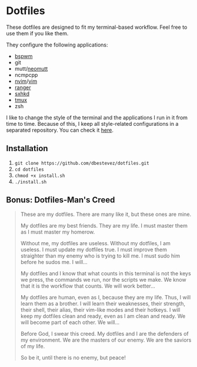 # Dotfiles

These dotfiles are designed to fit my terminal-based workflow. Feel free to use
them if you like them.

They configure the following applications:

- [bspwm](https://github.com/baskerville/bspwm)
- git
- mutt/[neomutt](https://github.com/neomutt/neomutt)
- ncmpcpp
- [nvim](https://github.com/neovim/neovim)/[vim](https://github.com/vim/vim)
- [ranger](https://github.com/ranger/ranger)
- [sxhkd](https://github.com/baskerville/sxhkd)
- [tmux](https://github.com/tmux/tmux)
- zsh

I like to change the style of the terminal and the applications I run in it
from time to time. Because of this, I keep all style-related configurations in
a separated repository. You can check it [here](https://github.com/dbestevez/themer).

## Installation

1. `git clone https://github.com/dbestevez/dotfiles.git`
2. `cd dotfiles`
3. `chmod +x install.sh`
4. `./install.sh`

## Bonus: Dotfiles-Man's Creed

> These are my dotfiles. There are many like it, but these ones are mine.
>
> My dotfiles are my best friends. They are my life. I must master them as I
> must master my homerow.
>
> Without me, my dotfiles are useless. Without my dotfiles, I am useless. I
> must update my dotfiles true. I must improve them straighter than my enemy
> who is trying to kill me. I must sudo him before he sudos me. I will...
>
> My dotfiles and I know that what counts in this terminal is not the keys we
> press, the commands we run, nor the scripts we make. We know that it is the
> workflow that counts. We will work better...
>
> My dotfiles are human, even as I, because they are my life. Thus, I will
> learn them as a brother. I will learn their weaknesses, their strength, their
> shell, their alias, their vim-like modes and their hotkeys. I will keep my
> dotfiles clean and ready, even as I am clean and ready. We will become part
> of each other. We will...
>
> Before God, I swear this creed. My dotfiles and I are the defenders of my
> environment. We are the masters of our enemy. We are the saviors of my life.
>
> So be it, until there is no enemy, but peace!
